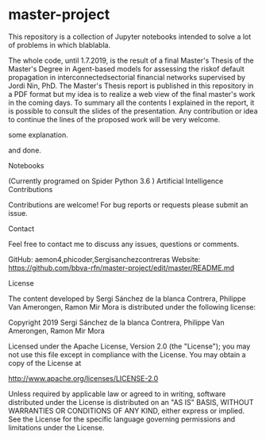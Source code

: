 # master-project

This repository is a collection of Jupyter notebooks intended to solve a lot of problems in which blablabla.

The whole code, until 1.7.2019, is the result of a final Master's Thesis of the Master's Degree in Agent-based models for assessing the riskof default propagation in interconnectedsectorial financial networks supervised by Jordi Nin, PhD. The Master's Thesis report is published in this repository in a PDF format but my idea is to realize a web view of the final master's work in the coming days. To summary all the contents I explained in the report, it is possible to consult the slides of the presentation. Any contribution or idea to continue the lines of the proposed work will be very welcome.

some explanation.

and done.


Notebooks

(Currently programed on Spider Python 3.6 )
Artificial Intelligence 
Contributions

Contributions are welcome! For bug reports or requests please submit an issue.

Contact

Feel free to contact me to discuss any issues, questions or comments.

GitHub: aemon4,phicoder,Sergisanchezcontreras
Website: https://github.com/bbva-rfn/master-project/edit/master/README.md

License

The content developed by Sergi Sánchez de la blanca Contrera, Philippe Van Amerongen, Ramon Mir Mora is distributed under the following license:

Copyright 2019 Sergi Sánchez de la blanca Contrera, Philippe Van Amerongen, Ramon Mir Mora

Licensed under the Apache License, Version 2.0 (the "License");
you may not use this file except in compliance with the License.
You may obtain a copy of the License at

   http://www.apache.org/licenses/LICENSE-2.0

Unless required by applicable law or agreed to in writing, software
distributed under the License is distributed on an "AS IS" BASIS,
WITHOUT WARRANTIES OR CONDITIONS OF ANY KIND, either express or implied.
See the License for the specific language governing permissions and
limitations under the License.

